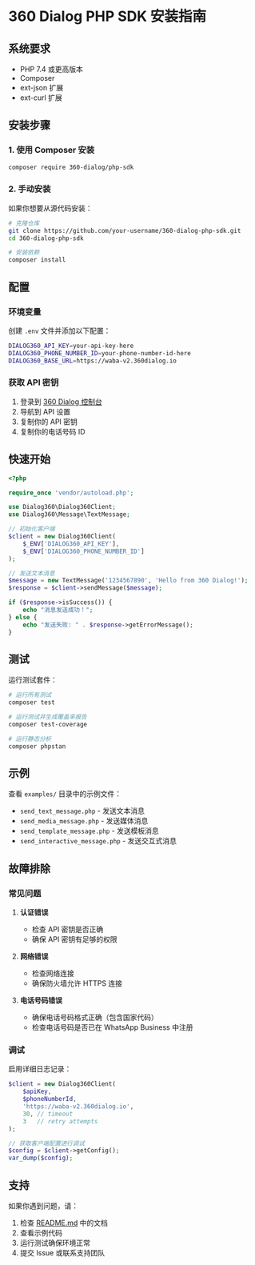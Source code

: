 # 360 Dialog PHP SDK 安装指南

## 系统要求

- PHP 7.4 或更高版本
- Composer
- ext-json 扩展
- ext-curl 扩展

## 安装步骤

### 1. 使用 Composer 安装

```bash
composer require 360-dialog/php-sdk
```

### 2. 手动安装

如果你想要从源代码安装：

```bash
# 克隆仓库
git clone https://github.com/your-username/360-dialog-php-sdk.git
cd 360-dialog-php-sdk

# 安装依赖
composer install
```

## 配置

### 环境变量

创建 `.env` 文件并添加以下配置：

```bash
DIALOG360_API_KEY=your-api-key-here
DIALOG360_PHONE_NUMBER_ID=your-phone-number-id-here
DIALOG360_BASE_URL=https://waba-v2.360dialog.io
```

### 获取 API 密钥

1. 登录到 [360 Dialog 控制台](https://app.360dialog.io/)
2. 导航到 API 设置
3. 复制你的 API 密钥
4. 复制你的电话号码 ID

## 快速开始

```php
<?php

require_once 'vendor/autoload.php';

use Dialog360\Dialog360Client;
use Dialog360\Message\TextMessage;

// 初始化客户端
$client = new Dialog360Client(
    $_ENV['DIALOG360_API_KEY'],
    $_ENV['DIALOG360_PHONE_NUMBER_ID']
);

// 发送文本消息
$message = new TextMessage('1234567890', 'Hello from 360 Dialog!');
$response = $client->sendMessage($message);

if ($response->isSuccess()) {
    echo "消息发送成功！";
} else {
    echo "发送失败: " . $response->getErrorMessage();
}
```

## 测试

运行测试套件：

```bash
# 运行所有测试
composer test

# 运行测试并生成覆盖率报告
composer test-coverage

# 运行静态分析
composer phpstan
```

## 示例

查看 `examples/` 目录中的示例文件：

- `send_text_message.php` - 发送文本消息
- `send_media_message.php` - 发送媒体消息
- `send_template_message.php` - 发送模板消息
- `send_interactive_message.php` - 发送交互式消息

## 故障排除

### 常见问题

1. **认证错误**
   - 检查 API 密钥是否正确
   - 确保 API 密钥有足够的权限

2. **网络错误**
   - 检查网络连接
   - 确保防火墙允许 HTTPS 连接

3. **电话号码错误**
   - 确保电话号码格式正确（包含国家代码）
   - 检查电话号码是否已在 WhatsApp Business 中注册

### 调试

启用详细日志记录：

```php
$client = new Dialog360Client(
    $apiKey,
    $phoneNumberId,
    'https://waba-v2.360dialog.io',
    30, // timeout
    3   // retry attempts
);

// 获取客户端配置进行调试
$config = $client->getConfig();
var_dump($config);
```

## 支持

如果你遇到问题，请：

1. 检查 [README.md](README.md) 中的文档
2. 查看示例代码
3. 运行测试确保环境正常
4. 提交 Issue 或联系支持团队 